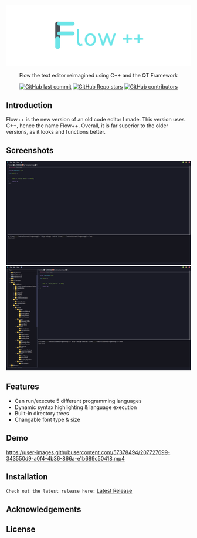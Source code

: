 
![Logo](resources/Flow.png)

<p align="center">
Flow the text editor reimagined using C++ and the QT Framework
</p>

<div align="center">

  <a href="">![GitHub last commit](https://img.shields.io/github/last-commit/AndersHaroldson/FlowPlusPlus?style=flat-square)</a>
  <a href="">![GitHub Repo stars](https://img.shields.io/github/stars/AndersHaroldson/FlowPlusPlus?style=flat-square)</a>
  <a href="">![GitHub contributors](https://img.shields.io/github/contributors/AndersHaroldson/FlowPlusPlus?style=flat-square)</a>

</div>


## Introduction
Flow++ is the new version of an old code editor I made. This version uses C++, hence the name Flow++. Overall, it is far superior to the older versions, as it looks and functions better.

## Screenshots

![App Screenshot](resources/helloFlow.png)
![App Screenshot](resources/treeDisplayFlow.png)


## Features

- Can run/execute 5 different programming languages
- Dynamic syntax highlighting & language execution
- Built-in directory trees
- Changable font type & size


## Demo

https://user-images.githubusercontent.com/57378494/207727699-343550d9-a0f4-4b36-866a-e1b689c50418.mp4


## Installation

```Check out the latest release here:``` [Latest Release](https://github.com/AndersHaroldson/FlowPlusPlus/releases/latest)

## Acknowledgements



## License
<!--
[MIT](https://choosealicense.com/licenses/mit/) -->


